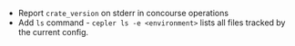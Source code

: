 - Report `crate_version` on stderr in concourse operations
- Add `ls` command - `cepler ls -e <environment>` lists all files tracked by the current config.
